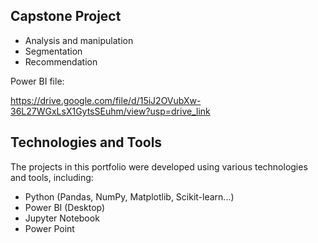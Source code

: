 ## Capstone Project

- Analysis and manipulation
- Segmentation
- Recommendation 


Power BI file:

https://drive.google.com/file/d/15iJ2OVubXw-36L27WGxLsX1GytsSEuhm/view?usp=drive_link


## Technologies and Tools

The projects in this portfolio were developed using various technologies and tools, including:

- Python (Pandas, NumPy, Matplotlib, Scikit-learn...)
- Power BI (Desktop)
- Jupyter Notebook
- Power Point
